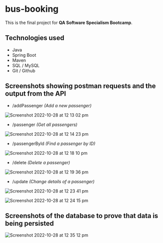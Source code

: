 # bus-booking

This is the final project for **QA Software Specialism Bootcamp**.

## Technologies used
- Java
- Spring Boot
- Maven
- SQL / MySQL
- Git / Github

## Screenshots showing postman requests and the output from the API
- /addPassenger *(Add a new passenger)*

![Screenshot 2022-10-28 at 12 13 02 pm](https://user-images.githubusercontent.com/87975970/198574138-fe9b9f9d-0c4c-47c2-be76-a0f1f1a2d749.png)

- /passenger *(Get all passengers)*

![Screenshot 2022-10-28 at 12 14 23 pm](https://user-images.githubusercontent.com/87975970/198574556-a8b36d58-ccc3-46d4-b48f-0e70a6983ea4.png)

- /passengerById *(Find a passenger by ID)*

![Screenshot 2022-10-28 at 12 18 10 pm](https://user-images.githubusercontent.com/87975970/198574953-5b2d15ad-a4f1-4416-949d-872abeb2e8dd.png)

- /delete *(Delete a passenger)*

![Screenshot 2022-10-28 at 12 19 36 pm](https://user-images.githubusercontent.com/87975970/198575172-eaeab909-74b5-4f1b-acf9-2f8d95e2cb01.png)

- /update *(Change details of a passenger)*

![Screenshot 2022-10-28 at 12 23 41 pm](https://user-images.githubusercontent.com/87975970/198575929-8e8fdd17-e0fd-45ac-8875-0456dd01d659.png)

![Screenshot 2022-10-28 at 12 24 15 pm](https://user-images.githubusercontent.com/87975970/198576018-dbaea1fe-897e-464e-8d7f-98920b23607e.png)

## Screenshots of the database to prove that data is being persisted

![Screenshot 2022-10-28 at 12 35 12 pm](https://user-images.githubusercontent.com/87975970/198578044-5abcafe4-12b2-45b3-81ff-01e6be15f7e5.png)


